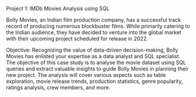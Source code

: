 Project 1: IMDb Movies Analysis using SQL

Bolly Movies, an Indian film production company, has a successful track record of producing numerous blockbuster films. While primarily catering to the Indian audience, they have decided to venture into the global market with their upcoming project scheduled for release in 2022.

Objective:
Recognizing the value of data-driven decision-making, Bolly Movies has enlisted your expertise as a data analyst and SQL specialist. The objective of this case study is to analyse the movie dataset using SQL queries and extract valuable insights to guide Bolly Movies in planning their new project. The analysis will cover various aspects such as table exploration, movie release trends, production statistics, genre popularity, ratings analysis, crew members, and more.
